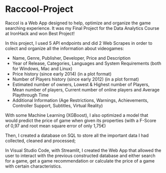 # Raccool-Project
Raccol is a Web App designed to help, optimize and organize the game searching experience. It was my Final Project for the Data Analytics Course at IronHack and won Best Project!

In this project, I used 5 API endpoints and did 2 Web Scrapes in order to colect and organize all the information about videogames: 
- Name, Genre, Publisher, Developer, Price and Description
- Year of Release, Categories, Languages and System Requirements (both for Windows, Mac and Linux)
- Price history (since early 2014) (in a plot format)
- Number of Players history (since early 2012) (in a plot format)
- Estimated number of owners, Lowest & Highest number of Players, Mean number of players, Current number of online players and Average Playthrough Time
- Additional Information (Age Restrictions, Warnings, Achievements, Controller Support, Subtitles, Virtual Reality)

With some Machine Learning (XGBoost), I also optimized a model that would predict the price of game when given its properties (with a F-Score of 0,97 and root mean square error of only 1,75€)

Then, I created a database on SQL to store all the important data I had collected, cleaned and processed;

In Visual Studio Code, with Streamlit, I created the Web App that allowed the user to interact with the previous constructed database and either search for a game, get a game recommendation or calculate the price of a game with certain characteristics.
